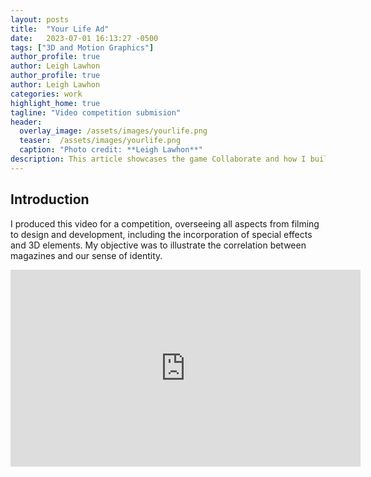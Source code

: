 ```yaml
---
layout: posts
title:  "Your Life Ad"
date:   2023-07-01 16:13:27 -0500
tags: ["3D and Motion Graphics"]
author_profile: true
author: Leigh Lawhon
author_profile: true
author: Leigh Lawhon
categories: work
highlight_home: true
tagline: "Video competition submision"
header:
  overlay_image: /assets/images/yourlife.png
  teaser:  /assets/images/yourlife.png
  caption: "Photo credit: **Leigh Lawhon**"
description: This article showcases the game Collaborate and how I build it.
---
```


## Introduction
I produced this video for a competition, overseeing all aspects from filming to design and development, including the incorporation of special effects and 3D elements. My objective was to illustrate the correlation between magazines and our sense of identity.

<iframe width="560" height="315" src="https://www.youtube.com/embed/OfBKDwCyi7w?si=U1O5vPJ_5yvMAufz" title="YouTube video player" frameborder="0" allow="accelerometer; autoplay; clipboard-write; encrypted-media; gyroscope; picture-in-picture; web-share" allowfullscreen></iframe>
